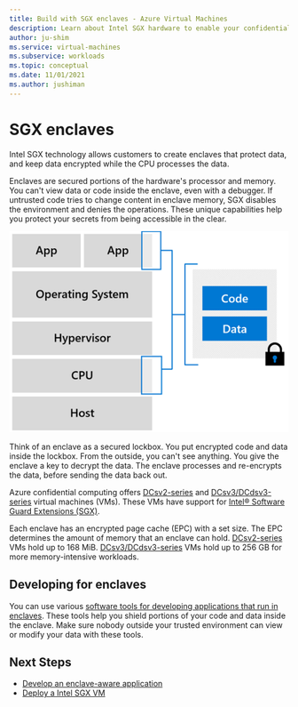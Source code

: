 ```yaml
---
title: Build with SGX enclaves - Azure Virtual Machines
description: Learn about Intel SGX hardware to enable your confidential computing workloads.
author: ju-shim
ms.service: virtual-machines
ms.subservice: workloads
ms.topic: conceptual
ms.date: 11/01/2021
ms.author: jushiman
---
```


# SGX enclaves 

Intel SGX technology allows customers to create enclaves that protect data, and keep data encrypted while the CPU processes the data. 

Enclaves are secured portions of the hardware's processor and memory. You can't view data or code inside the enclave, even with a debugger. If untrusted code tries to change content in enclave memory, SGX disables the environment and denies the operations. These unique capabilities help you protect your secrets from being accessible in the clear.  

![Diagram of the VM model, showing data secured in the enclaves.](media/overview/hardware-backed-enclave.png)

Think of an enclave as a secured lockbox. You put encrypted code and data inside the lockbox. From the outside, you can't see anything. You give the enclave a key to decrypt the data. The enclave processes and re-encrypts the data, before sending the data back out.


Azure confidential computing offers [DCsv2-series](../virtual-machines/dcv2-series.md) and [DCsv3/DCdsv3-series](../virtual-machines/dcv3-series.md) virtual machines (VMs). These VMs have support for [Intel® Software Guard Extensions (SGX)](https://intel.com/sgx). 

Each enclave has an encrypted page cache (EPC) with a set size. The EPC determines the amount of memory that an enclave can hold. [DCsv2-series](../virtual-machines/dcv2-series.md) VMs hold up to 168 MiB. [DCsv3/DCdsv3-series](../virtual-machines/dcv3-series.md) VMs hold up to 256 GB for more memory-intensive workloads.


## Developing for enclaves

You can use various [software tools for developing applications that run in enclaves](application-development.md). These tools help you shield portions of your code and data inside the enclave. Make sure nobody outside your trusted environment can view or modify your data with these tools.

## Next Steps
- [Develop an enclave-aware application](application-development.md)
- [Deploy a Intel SGX VM](quick-create-portal.md)
